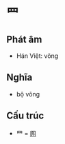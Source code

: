 # 罒

## Phát âm
* Hán Việt: võng

## Nghĩa
* bộ võng

## Cấu trúc
* 罒 = [网](网.md)

<script>window.HANZI_FIELD='罒';</script>